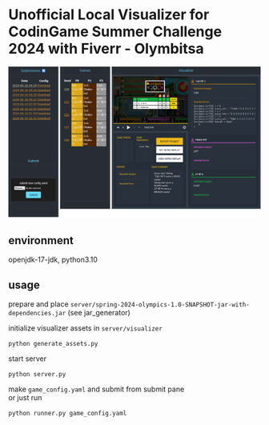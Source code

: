 # Unofficial Local Visualizer for CodinGame Summer Challenge 2024 with Fiverr - Olymbitsa

![screencap.png](screencap.png)

## environment
openjdk-17-jdk, python3.10

## usage
prepare and place `server/spring-2024-olympics-1.0-SNAPSHOT-jar-with-dependencies.jar` (see jar_generator)  

initialize visualizer assets in `server/visualizer`  
```
python generate_assets.py
```

start server
```
python server.py
```

make `game_config.yaml` and submit from submit pane  
or just run
```
python runner.py game_config.yaml
```